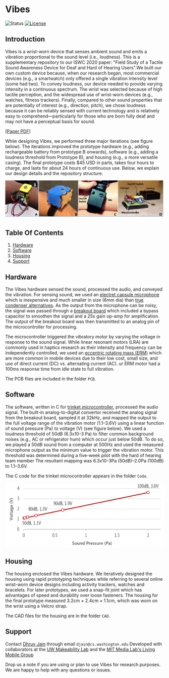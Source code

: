 # Vibes # 

![Status](https://img.shields.io/badge/Version-Experimental-brightgreen.svg)
[![License](https://img.shields.io/badge/License-Apache%202.0-blue.svg)](https://opensource.org/licenses/Apache-2.0)


## Introduction ##
Vibes is a wrist-worn device that senses ambient sound and emits a vibration proportional to the sound level (i.e., loudness). This is a supplementary repository to our ISWC 2020 paper: "Field Study of a Tactile Sound Awareness Device for Deaf and Hard of Hearing Users".We built our own custom device because, when our research began, most commercial devices (e.g., a smartwatch) only offered a single vibration intensity level (some had two). To convey loudness, our device needed to provide varying intensity in a continuous spectrum. The wrist was selected because of high tactile perception, and the widespread use of wrist-worn devices (e.g., watches, fitness trackers). Finally, compared to other sound properties that are potentially of interest (e.g., direction, pitch), we chose loudness because it can be reliably sensed with current technology and is relatively easy to comprehend—particularly for those who are born fully deaf and may not have a perceptual basis for sound. 

[[Paper PDF](https://homes.cs.washington.edu/~djain/img/portfolio/Jain_Vibes_ISWC2020.pdf)]

While designing Vibes, we performed three major iterations (see figure below). The iterations improved the prototype hardware (e.g., adding rechargeable battery from prototype B onwards), software (e.g., adding a loudness threshold from Prototype B), and housing (e.g., a more versatile casing). The final prototype costs $45 USD in parts, takes four hours to charge, and lasts for about 24 hours of continuous use. Below, we explain our design details and the repository structure. 

![The leftmost picture shows a preliminary wrist-worn prototype with many wires coming out. The second picture is a more professional looking prototype with a laser cut housing. The third picture shows the smallest 3-D printed prototype (final device used for our deployments). The rightmost picture shows the hardware inside of the 3-D printed prototype: a printed circuit board with electronic components including a mic, microcontroller, battery, charger and an on/off switch.](Images/VibesPrototypes.png?raw=true "The three iterative prototypes of Vibes.")


## Table Of Contents ##

1. [Hardware](#hardware)
2. [Software](#software)
3. [Housing](#housing)
4. [Support](#support)


## Hardware ##

The Vibes hardware sensed the sound, processed the audio, and conveyed the vibration. For sensing sound, we used an [electret capsule microphone](https://www.adafruit.com/product/1713) which is inexpensive and much smaller in size (6mm dia) than [true condenser alternatives](https://www.neumann.com/homestudio/en/what-is-the-difference-between-electret-condenser-and-true-condenser-microphones). As the output from the microphone can be noisy, the signal was passed through a [breakout board](https://www.adafruit.com/product/1063) which included a bypass capacitor to smoothen the signal and a 25x gain op-amp for amplification. The output of the breakout board was then transmitted to an analog pin of the microcontroller for processing. 

The microcontroller triggered the vibratory motor by varying the voltage in response to the sound signal. While linear resonant motors (LRA) are commonly used in haptics research as their intensity and frequency can be independently controlled, we used an [eccentric rotating mass (ERM)](https://www.adafruit.com/product/1201) which are more common in mobile devices due to their low cost, small size, and use of direct current (DC) vs. alternating current (AC). ur ERM motor had a 100ms response time from idle state to full vibration. 

The PCB files are included in the folder `PCB`. 


## Software ##

The software, written in C for [trinket microcontroller](https://www.adafruit.com/product/1500), processed the audio signal. The built-in analog-to-digital convertor received the analog signal from the breakout board, sampled it at 32kHz, and mapped the output to the full voltage range of the vibration motor (1.1–3.6V) using a linear function of sound pressure (Pa) to voltage (V) (see figure below). We used a loudness threshold of 50dB (6.3x10-3 Pa) to filter common background noises (e.g., AC or refrigerator hum) which occur just below 50dB. To do so, we played a 50dB sound from a computer at 500Hz and used the measured microphone output as the minimum value to trigger the vibration motor. This threshold was determined during a five-week pilot with the hard of hearing team member The resultant mapping was 6.3x10-3Pa (50dB)–2.0Pa (100dB) to 1.1–3.6V.

The C code for the trinket microcontroller appears in the folder `Code`.

![A linear graph showing how voltage various with sound pressure. Values of Sound Pressure, Voltage are: 50dB, 1.1V; 80dB, 1.3V; 90dB, 1.9V; 100dB, 3.6V.](Images/Voltage-PressureGraph.png?raw=true "Voltage response graph based on sound pressure")


## Housing ##

The housing enclosed the Vibes hardware. We iteratively designed the housing using rapid prototyping techniques while referring to several online wrist-worn device designs including activity trackers, watches and bracelets. For later prototypes, we used a snap-fit joint which has advantages of speed and durability over loose fasteners. The housing for the final prototype measured 3.2cm × 2.4cm × 1.1cm, which was worn on the wrist using a Velcro strap. 

The CAD files for the housing are in the folder `CAD`.


## Support ##
Contact [Dhruv Jain](www.dhruvjain.info) through email `djain@cs.washington.edu`
Developed with collaborators at the [UW Makeability Lab](https://makeabilitylab.cs.washington.edu/) and the [MIT Media Lab's Living Mobile Group](https://www.media.mit.edu/groups/living-mobile/overview/)

Drop us a note if you are using or plan to use Vibes for research purposes. We are happy to help with any questions or issues.